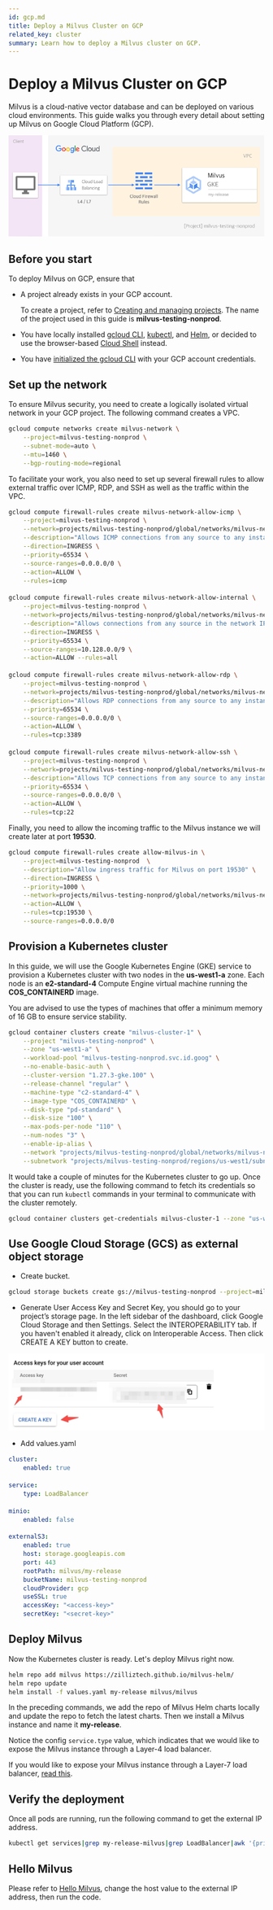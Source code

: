 ```yaml
---
id: gcp.md
title: Deploy a Milvus Cluster on GCP
related_key: cluster
summary: Learn how to deploy a Milvus cluster on GCP.
---
```


# Deploy a Milvus Cluster on GCP

Milvus is a cloud-native vector database and can be deployed on various cloud environments. This guide walks you through every detail about setting up Milvus on Google Cloud Platform (GCP).

![Deploy a Milvus cluster on GCP](../../../../../assets/gcp-networking.png)

## Before you start

To deploy Milvus on GCP, ensure that

- A project already exists in your GCP account. 

  To create a project, refer to [Creating and managing projects](https://cloud.google.com/resource-manager/docs/creating-managing-projects). The name of the project used in this guide is **milvus-testing-nonprod**. 

- You have locally installed [gcloud CLI](https://cloud.google.com/sdk/docs/quickstart#installing_the_latest_version), [kubectl](https://kubernetes.io/docs/tasks/tools/), and [Helm](https://helm.sh/docs/intro/install/), or decided to use the browser-based [Cloud Shell](https://cloud.google.com/shell) instead.

- You have [initialized the gcloud CLI](https://cloud.google.com/sdk/docs/install-sdk#initializing_the) with your GCP account credentials.

## Set up the network

To ensure Milvus security, you need to create a logically isolated virtual network in your GCP project. The following command creates a VPC.

```bash
gcloud compute networks create milvus-network \
    --project=milvus-testing-nonprod \
    --subnet-mode=auto \
    --mtu=1460 \
    --bgp-routing-mode=regional
```

To facilitate your work, you also need to set up several firewall rules to allow external traffic over ICMP, RDP, and SSH as well as the traffic within the VPC.

```bash
gcloud compute firewall-rules create milvus-network-allow-icmp \
    --project=milvus-testing-nonprod \
    --network=projects/milvus-testing-nonprod/global/networks/milvus-network \
    --description="Allows ICMP connections from any source to any instance on the network." \
    --direction=INGRESS \
    --priority=65534 \
    --source-ranges=0.0.0.0/0 \
    --action=ALLOW \
    --rules=icmp

gcloud compute firewall-rules create milvus-network-allow-internal \
    --project=milvus-testing-nonprod \
    --network=projects/milvus-testing-nonprod/global/networks/milvus-network \
    --description="Allows connections from any source in the network IP range to any instance on the network using all protocols." \
    --direction=INGRESS \
    --priority=65534 \
    --source-ranges=10.128.0.0/9 \
    --action=ALLOW --rules=all

gcloud compute firewall-rules create milvus-network-allow-rdp \
    --project=milvus-testing-nonprod \
    --network=projects/milvus-testing-nonprod/global/networks/milvus-network \
    --description="Allows RDP connections from any source to any instance on the network using port 3389." \ --direction=INGRESS \
    --priority=65534 \
    --source-ranges=0.0.0.0/0 \
    --action=ALLOW \
    --rules=tcp:3389

gcloud compute firewall-rules create milvus-network-allow-ssh \
    --project=milvus-testing-nonprod \
    --network=projects/milvus-testing-nonprod/global/networks/milvus-network \
    --description="Allows TCP connections from any source to any instance on the network using port 22." \ --direction=INGRESS \
    --priority=65534 \
    --source-ranges=0.0.0.0/0 \
    --action=ALLOW \
    --rules=tcp:22
```

Finally, you need to allow the incoming traffic to the Milvus instance we will create later at port **19530**.

```bash
gcloud compute firewall-rules create allow-milvus-in \
    --project=milvus-testing-nonprod  \
    --description="Allow ingress traffic for Milvus on port 19530" \
    --direction=INGRESS \
    --priority=1000 \
    --network=projects/milvus-testing-nonprod/global/networks/milvus-network \
    --action=ALLOW \
    --rules=tcp:19530 \
    --source-ranges=0.0.0.0/0
```

## Provision a Kubernetes cluster

In this guide, we will use the Google Kubernetes Engine (GKE) service to provision a Kubernetes cluster with two nodes in the **us-west1-a** zone. Each node is an **e2-standard-4** Compute Engine virtual machine running the **COS_CONTAINERD** image.

<div class="alert note">

You are advised to use the types of machines that offer a minimum memory of 16 GB to ensure service stability.

</div>

```bash
gcloud container clusters create "milvus-cluster-1" \
    --project "milvus-testing-nonprod" \
    --zone "us-west1-a" \
    --workload-pool "milvus-testing-nonprod.svc.id.goog" \
    --no-enable-basic-auth \
    --cluster-version "1.27.3-gke.100" \
    --release-channel "regular" \
    --machine-type "c2-standard-4" \
    --image-type "COS_CONTAINERD" \
    --disk-type "pd-standard" \
    --disk-size "100" \
    --max-pods-per-node "110" \
    --num-nodes "3" \
    --enable-ip-alias \
    --network "projects/milvus-testing-nonprod/global/networks/milvus-network" \
    --subnetwork "projects/milvus-testing-nonprod/regions/us-west1/subnetworks/milvus-network"
```

It would take a couple of minutes for the Kubernetes cluster to go up. Once the cluster is ready, use the following command to fetch its credentials so that you can run `kubectl` commands in your terminal to communicate with the cluster remotely.

```bash
gcloud container clusters get-credentials milvus-cluster-1 --zone "us-west1-a"
```

## Use Google Cloud Storage (GCS) as external object storage

- Create bucket.
```bash
gcloud storage buckets create gs://milvus-testing-nonprod --project=milvus-testing-nonprod --default-storage-class=STANDARD --location=us-west1 --uniform-bucket-level-access
```
- Generate User Access Key and Secret Key, you should go to your project’s storage page. In the left sidebar of the dashboard, click Google Cloud Storage and then Settings. Select the INTEROPERABILITY tab. If you haven't enabled it already, click on Interoperable Access. Then click CREATE A KEY button to create.

![GCP Access keys for your user account](../../../../../assets/access_key.jpg)

- Add values.yaml
```yaml
cluster:
    enabled: true

service:
    type: LoadBalancer

minio:
    enabled: false

externalS3:
    enabled: true
    host: storage.googleapis.com
    port: 443
    rootPath: milvus/my-release
    bucketName: milvus-testing-nonprod
    cloudProvider: gcp
    useSSL: true
    accessKey: "<access-key>"
    secretKey: "<secret-key>"
```

## Deploy Milvus

Now the Kubernetes cluster is ready. Let's deploy Milvus right now. 

```bash
helm repo add milvus https://zilliztech.github.io/milvus-helm/
helm repo update
helm install -f values.yaml my-release milvus/milvus
```

In the preceding commands, we add the repo of Milvus Helm charts locally and update the repo to fetch the latest charts. Then we install a Milvus instance and name it **my-release**. 

Notice the config `service.type` value, which indicates that we would like to expose the Milvus instance through a Layer-4 load balancer. 

If you would like to expose your Milvus instance through a Layer-7 load balancer, [read this](gcp_layer7.md).

## Verify the deployment

Once all pods are running, run the following command to get the external IP address.

```bash
kubectl get services|grep my-release-milvus|grep LoadBalancer|awk '{print $4}'
```


## Hello Milvus

Please refer to [Hello Milvus](https://milvus.io/docs/example_code.md), change the host value to the external IP address, then run the code.
